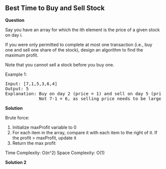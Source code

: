 <h2>Best Time to Buy and Sell Stock</h2>

**Question**

Say you have an array for which the ith element is the price of a given stock on day i.

If you were only permitted to complete at most one transaction (i.e., buy one and sell one share of the stock), design an algorithm to find the maximum profit.

Note that you cannot sell a stock before you buy one.

Example 1:

<pre>
Input: [7,1,5,3,6,4]
Output: 5
Explanation: Buy on day 2 (price = 1) and sell on day 5 (price = 6), profit = 6-1 = 5.
             Not 7-1 = 6, as selling price needs to be larger than buying price.
</pre>

**Solution**

Brute force:
1) Initialize maxProfit variable to 0
2) For each item in the array, compare it with each item to the right of it. If the
   profit > maxProfit, update it
3) Return the max profit

Time Complexity: O(n^2)
Space Complexity: O(1)

**Solution 2**
